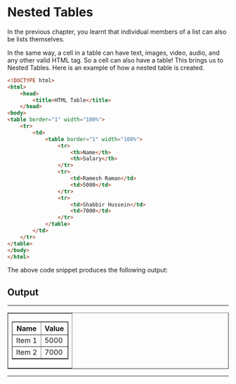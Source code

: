 # Nested Tables

In the previous chapter, you learnt that individual members of a list can also be lists themselves.

In the same way, a cell in a table can have text, images, video, audio, and any other valid HTML tag. So a cell can also have a table! This brings us to Nested Tables. Here is an example of how a nested table is created.

```html
<!DOCTYPE html>
<html>
    <head>
        <title>HTML Table</title>
    </head>
<body>
<table border="1" width="100%">
    <tr>
        <td>
            <table border="1" width="100%">
                <tr>
                    <th>Name</th>
                    <th>Salary</th>
                </tr>
                <tr>
                    <td>Ramesh Raman</td>
                    <td>5000</td>
                </tr>
                <tr>
                    <td>Shabbir Hussein</td>
                    <td>7000</td>
                </tr>
            </table>
        </td>
    </tr>
</table>
</body>
</html>

```
The above code snippet produces the following output:

## Output
---

<!DOCTYPE html>
<html>
<head>
<title>HTML Table</title>
</head>
<body>
<table border="1" width="100%">
<tr>
<td>
<table border="1" width="100%">
<tr>
<th>Name</th>
<th>Value</th>
</tr>
<tr>
<td>Item 1</td>
<td>5000</td>
</tr>
<tr>
<td>Item 2</td>
<td>7000</td>
</tr>
</table>
</td>
</tr>
</table>
</body>
</html>

---